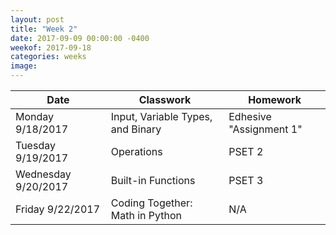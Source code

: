 ```yaml
---
layout: post
title: "Week 2"
date: 2017-09-09 00:00:00 -0400
weekof: 2017-09-18
categories: weeks
image:
---
```


|Date                        |Classwork|Homework|
|----------------------------|---------|--------|
|Monday 9/18/2017            | Input, Variable Types, and Binary | Edhesive "Assignment 1" |
|Tuesday 9/19/2017           | Operations | PSET 2 |
|Wednesday 9/20/2017         | Built-in Functions | PSET 3 |
|Friday 9/22/2017            | Coding Together: Math in Python | N/A |
